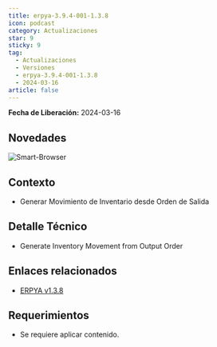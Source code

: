 ```yaml
---
title: erpya-3.9.4-001-1.3.8
icon: podcast
category: Actualizaciones
star: 9
sticky: 9
tag:
  - Actualizaciones
  - Versiones
  - erpya-3.9.4-001-1.3.8
  - 2024-03-16
article: false
---
```


**Fecha de Liberación:** 2024-03-16

## Novedades

![Smart-Browser](/assets/img/downloads/updates/resources/erpya-3.9.4-001-1.3.8.png)

## Contexto

- Generar Movimiento de Inventario desde Orden de Salida

## Detalle Técnico

- Generate Inventory Movement from Output Order

## Enlaces relacionados

- [ERPYA v1.3.8](https://github.com/erpya/adempiere_patch_zk/releases/tag/1.3.8)

## Requerimientos

- Se requiere aplicar contenido.
